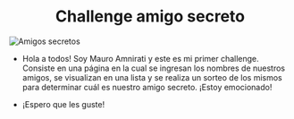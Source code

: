 <h1 align="center"> Challenge amigo secreto </h1>

![Amigos secretos](https://github.com/user-attachments/assets/64f4294e-d5fb-41c6-9a9b-4292b36c669e)

- Hola a todos! Soy Mauro Amnirati y este es mi primer challenge. Consiste en una página en la cual se ingresan los nombres de nuestros amigos, se visualizan en una lista y se realiza un sorteo de los mismos para determinar cuál es nuestro amigo secreto. ¡Estoy emocionado!

- ¡Espero que les guste!
